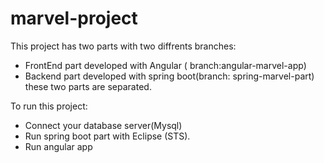 # marvel-project
This project has two parts with two diffrents branches:
 - FrontEnd part developed with Angular ( branch:angular-marvel-app)
 - Backend part developed with spring boot(branch: spring-marvel-part)
these two parts are separated.

To run  this project:
- Connect your database server(Mysql) 
- Run spring boot part with Eclipse (STS).
- Run angular app
